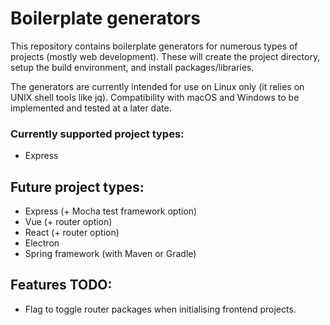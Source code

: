# Boilerplate generators
This repository contains boilerplate generators for numerous types of projects (mostly web development). These will create the project directory, setup the build environment, and install packages/libraries.

The generators are currently intended for use on Linux only (it relies on UNIX shell tools like jq). Compatibility with macOS and Windows to be implemented and tested at a later date.

### Currently supported project types:
- Express

## Future project types:
- Express (+ Mocha test framework option)
- Vue (+ router option)
- React (+ router option)
- Electron
- Spring framework (with Maven or Gradle)

## Features TODO:
- Flag to toggle router packages when initialising frontend projects.